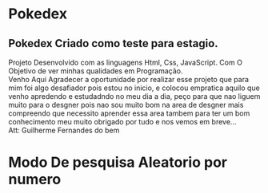 # Pokedex
<h2>Pokedex Criado como teste para estagio.</h2>
<p>Projeto Desenvolvido com as linguagens Html, Css, JavaScript. Com O Objetivo de ver minhas qualidades em Programação.</br>
Venho Aqui Agradecer a oportunidade por realizar esse projeto que para mim foi algo desafiador pois estou no inicio, e colocou empratica aquilo que venho apredendo e estudadndo no meu dia a dia, peço para que nao liguem muito para o desgner pois nao sou muito bom na area de desgner mais compreendo que necessito aprender essa area tambem para ter um bom conhecimento meu muito obrigado por tudo e nos vemos em breve... <br>   Att: Guilherme Fernandes do bem</p>



<h1>Modo De pesquisa Aleatorio por numero </h1>
